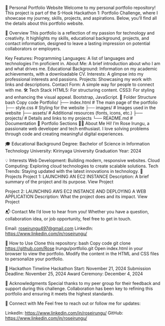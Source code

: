 🌟 Personal Portfolio Website
Welcome to my personal portfolio repository!  This project is part of the S-Hook Hackathon 1: Portfolio Challenge, where I showcase my journey, skills, projects, and aspirations. Below, you’ll find all the details about this portfolio website.

📖 Overview
This portfolio is a reflection of my passion for technology and creativity. It highlights my skills, educational background, projects, and contact information, designed to leave a lasting impression on potential collaborators or employers.

Key Features:
Programming Languages: A list of languages and technologies I’m proficient in.
About Me: A brief introduction about who I am and what drives me.
Educational Background: Information on my academic achievements, with a downloadable CV.
Interests: A glimpse into my professional interests and passions.
Projects: Showcasing my work with links and descriptions.
Contact Form: A simple way for people to connect with me.
🛠️ Tech Stack
HTML5: For structuring content.
CSS3: For styling and enhancing the visual appeal.
 Bootstrap, JavaScript.
🌟 Folder Structure
bash
Copy code
Portfolio/
├── index.html         # The main page of the portfolio
├── style.css          # Styling for the website
├── images/            # Images used in the website
├── assets/            # Additional resources (fonts, icons, etc.)
├── projects/          # Details and links to my projects
└── README.md          # Documentation 
📝 Portfolio Sections
🧑‍💻 About Me
Hi! I’m Rose Irungu, a passionate web developer and tech enthusiast. I love solving problems through code and creating meaningful digital experiences.

🎓 Educational Background
Degree: Bachelor of Science in Information Technology
University: Kirinyaga University
Graduation Year: 2024

💡 Interests
Web Development: Building modern, responsive websites.
Cloud Computing: Exploring cloud technologies to create scalable solutions.
Tech Trends: Staying updated with the latest innovations in technology.
🚀 Projects
Project 1: LAUNCHING AN EC2 INSTANCE
Description: A brief summary of the project and its purpose.
View Project

Project 2: LAUNCHING AWS EC2 INSTANCE AND DEPLOYING A WEB APPLICATION
Description: What the project does and its impact.
View Project

📬 Contact Me
I’d love to hear from you! Whether you have a question, collaboration idea, or job opportunity, feel free to get in touch.

Email: roseirungu497@gmail.com
LinkedIn: https://www.linkedin.com/in/roseirungu/

🎉 How to Use
Clone this repository:
bash
Copy code
git clone https://github.com/Rose Irungu/portfolio.git
Open index.html in your browser to view the portfolio.
Modify the content in the HTML and CSS files to personalize your portfolio.

📅 Hackathon Timeline
Hackathon Start: November 21, 2024
Submission Deadline: November 25, 2024
Award Ceremony: December 4, 2024

🤝 Acknowledgments
Special thanks to my peer group for their feedback and support during this challenge. Collaboration has been key to refining this portfolio and ensuring it meets the highest standards.

🔗 Connect with Me
Feel free to reach out or follow me for updates:

LinkedIn: https://www.linkedin.com/in/roseirungu/
GitHub: https://www.linkedin.com/in/roseirungu/
